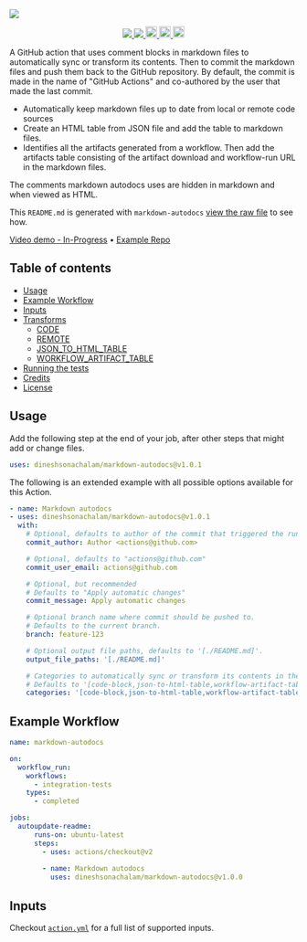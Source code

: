 <a href="https://github.com/marketplace/actions/markdown-autodocs"><img src="https://i.imgur.com/ZAC4qPa.png"/></a>
<p align="center">
    <a href="https://github.com/dineshsonachalam/markdown-autodocs/actions/workflows/npm-publish.yml">
        <img src="https://github.com/dineshsonachalam/markdown-autodocs/actions/workflows/npm-publish.yml/badge.svg"/>
    </a>
    <a href="https://github.com/dineshsonachalam/markdown-autodocs/actions/workflows/markdown-autodocs.yml">
        <img src="https://github.com/dineshsonachalam/markdown-autodocs/actions/workflows/markdown-autodocs.yml/badge.svg"/>
    </a>
    <a href="https://www.npmjs.com/package/markdown-autodocs">
      <img src="https://img.shields.io/npm/v/markdown-autodocs?color=dark%20green&label=npm%20package" alt="npm version" height="20">     
    </a>
    <a href="https://github.com/dineshsonachalam/markdown-autodocs/releases">
      <img src="https://badgen.net/github/release/dineshsonachalam/markdown-autodocs" alt="latest release" height="20">     
    </a>
    <a href="https://github.com/dineshsonachalam/markdown-autodocs/blob/master/LICENSE" target="_blank">
        <img src="https://badgen.net/github/license/dineshsonachalam/markdown-autodocs" alt="MIT License" height="20">
    </a>
</p>

A GitHub action that uses comment blocks in markdown files to automatically sync or transform its contents. Then to commit the markdown files and push them back to the GitHub repository. By default, the commit is made in the name of "GitHub Actions" and co-authored by the user that made the last commit.
- Automatically keep markdown files up to date from local or remote code sources
- Create an HTML table from JSON file and add the table to markdown files.
- Identifies all the artifacts generated from a workflow. Then add the artifacts table consisting of the artifact download and workflow-run URL in the markdown files.

The comments markdown autodocs uses are hidden in markdown and when viewed as HTML.

This `README.md` is generated with `markdown-autodocs` [view the raw file](https://raw.githubusercontent.com/dineshsonachalam/markdown-autodocs/master/README.md) to see how.

[Video demo - In-Progress](http://www.youtube.com) • [Example Repo](https://github.com/dineshsonachalam/repo-using-markdown-autodocs)

## Table of contents
* [Usage](#usage)
* [Example Workflow](#example-workflow)
* [Inputs](#inputs)
* [Transforms](#transforms)
  * [CODE](#code)
  * [REMOTE](#remote)
  * [JSON_TO_HTML_TABLE](#json_to_html_table)
  * [WORKFLOW_ARTIFACT_TABLE](#workflow_artifact_table)
* [Running the tests](#running-the-tests)
* [Credits](#credits) 
* [License](#license)
## Usage

Add the following step at the end of your job, after other steps that might add or change files.
<!-- MARKDOWN-AUTO-DOCS:START (CODE:src=./docs/latest-release.yml) -->
<!-- The below code snippet is automatically added from ./docs/latest-release.yml -->
```yml
uses: dineshsonachalam/markdown-autodocs@v1.0.1
```
<!-- MARKDOWN-AUTO-DOCS:END -->

The following is an extended example with all possible options available for this Action.
<!-- MARKDOWN-AUTO-DOCS:START (CODE:src=./docs/markdown-autodocs.yml) -->
<!-- The below code snippet is automatically added from ./docs/markdown-autodocs.yml -->
```yml
- name: Markdown autodocs
- uses: dineshsonachalam/markdown-autodocs@v1.0.1
  with:
    # Optional, defaults to author of the commit that triggered the run
    commit_author: Author <actions@github.com>

    # Optional, defaults to "actions@github.com"
    commit_user_email: actions@github.com

    # Optional, but recommended
    # Defaults to "Apply automatic changes"
    commit_message: Apply automatic changes

    # Optional branch name where commit should be pushed to.
    # Defaults to the current branch.
    branch: feature-123

    # Optional output file paths, defaults to '[./README.md]'.
    output_file_paths: '[./README.md]'

    # Categories to automatically sync or transform its contents in the markdown files.
    # Defaults to '[code-block,json-to-html-table,workflow-artifact-table]'
    categories: '[code-block,json-to-html-table,workflow-artifact-table]'
```
<!-- MARKDOWN-AUTO-DOCS:END -->

## Example Workflow
<!-- MARKDOWN-AUTO-DOCS:START (CODE:src=./docs/example-workflow.yml) -->
<!-- The below code snippet is automatically added from ./docs/example-workflow.yml -->
```yml
name: markdown-autodocs

on:
  workflow_run:
    workflows:
      - integration-tests
    types:
      - completed

jobs:        
  autoupdate-readme:
      runs-on: ubuntu-latest
      steps:
        - uses: actions/checkout@v2
        
        - name: Markdown autodocs
          uses: dineshsonachalam/markdown-autodocs@v1.0.0
```
<!-- MARKDOWN-AUTO-DOCS:END -->

## Inputs

Checkout [`action.yml`](https://github.com/dineshsonachalam/markdown-autodocs/blob/master/action.yml) for a full list of supported inputs.

